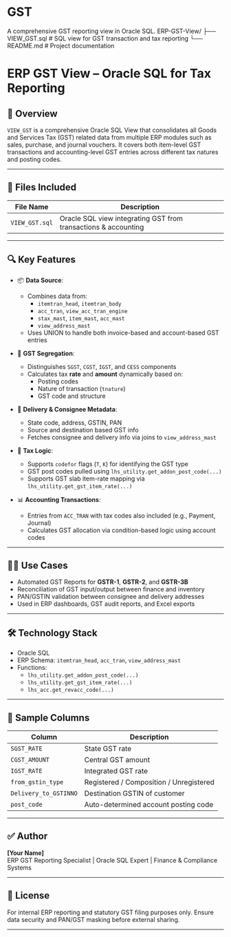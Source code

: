 # GST
A comprehensive GST reporting view in Oracle SQL.
ERP-GST-View/
├── VIEW_GST.sql              # SQL view for GST transaction and tax reporting
└── README.md                 # Project documentation

# ERP GST View – Oracle SQL for Tax Reporting

## 🧾 Overview

`VIEW_GST` is a comprehensive Oracle SQL View that consolidates all Goods and Services Tax (GST) related data from multiple ERP modules such as sales, purchase, and journal vouchers. It covers both item-level GST transactions and accounting-level GST entries across different tax natures and posting codes.

---

## 📄 Files Included

| File Name     | Description                                              |
|---------------|----------------------------------------------------------|
| `VIEW_GST.sql` | Oracle SQL view integrating GST from transactions & accounting |

---

## 🔍 Key Features

- 📦 **Data Source**:
  - Combines data from:
    - `itemtran_head`, `itemtran_body`
    - `acc_tran`, `view_acc_tran_engine`
    - `stax_mast`, `item_mast`, `acc_mast`
    - `view_address_mast`
  - Uses UNION to handle both invoice-based and account-based GST entries

- 🧾 **GST Segregation**:
  - Distinguishes `SGST`, `CGST`, `IGST`, and `CESS` components
  - Calculates tax **rate** and **amount** dynamically based on:
    - Posting codes
    - Nature of transaction (`tnature`)
    - GST code and structure

- 🧩 **Delivery & Consignee Metadata**:
  - State code, address, GSTIN, PAN
  - Source and destination based GST info
  - Fetches consignee and delivery info via joins to `view_address_mast`

- 🧮 **Tax Logic**:
  - Supports `codefor` flags (`T`, `K`) for identifying the GST type
  - GST post codes pulled using `lhs_utility.get_addon_post_code(...)`
  - Supports GST slab item-rate mapping via `lhs_utility.get_gst_item_rate(...)`

- 📊 **Accounting Transactions**:
  - Entries from `ACC_TRAN` with tax codes also included (e.g., Payment, Journal)
  - Calculates GST allocation via condition-based logic using account codes

---

## 🧑‍💻 Use Cases

- Automated GST Reports for **GSTR-1**, **GSTR-2**, and **GSTR-3B**
- Reconciliation of GST input/output between finance and inventory
- PAN/GSTIN validation between consignee and delivery addresses
- Used in ERP dashboards, GST audit reports, and Excel exports

---

## 🛠️ Technology Stack

- Oracle SQL
- ERP Schema: `itemtran_head`, `acc_tran`, `view_address_mast`
- Functions:
  - `lhs_utility.get_addon_post_code(...)`
  - `lhs_utility.get_gst_item_rate(...)`
  - `lhs_acc.get_revacc_code(...)`

---

## 🔐 Sample Columns

| Column               | Description                                 |
|----------------------|---------------------------------------------|
| `SGST_RATE`          | State GST rate                              |
| `CGST_AMOUNT`        | Central GST amount                          |
| `IGST_RATE`          | Integrated GST rate                         |
| `from_gstin_type`    | Registered / Composition / Unregistered     |
| `Delivery_to_GSTINNO`| Destination GSTIN of customer               |
| `post_code`          | Auto-determined account posting code        |

---

## ✅ Author

**[Your Name]**  
ERP GST Reporting Specialist | Oracle SQL Expert | Finance & Compliance Systems

---

## 📜 License

For internal ERP reporting and statutory GST filing purposes only. Ensure data security and PAN/GST masking before external sharing.

---


